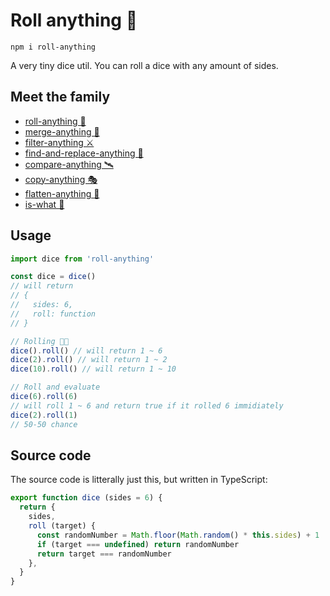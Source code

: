 # Roll anything 🎲

```
npm i roll-anything
```

A very tiny dice util. You can roll a dice with any amount of sides.

## Meet the family

- [roll-anything 🎲](https://github.com/mesqueeb/roll-anything)
- [merge-anything 🥡](https://github.com/mesqueeb/merge-anything)
- [filter-anything ⚔️](https://github.com/mesqueeb/filter-anything)
- [find-and-replace-anything 🎣](https://github.com/mesqueeb/find-and-replace-anything)
- [compare-anything 🛰](https://github.com/mesqueeb/compare-anything)
- [copy-anything 🎭](https://github.com/mesqueeb/copy-anything)
- [flatten-anything 🏏](https://github.com/mesqueeb/flatten-anything)
- [is-what 🙉](https://github.com/mesqueeb/is-what)

## Usage

```js
import dice from 'roll-anything'

const dice = dice()
// will return
// {
//   sides: 6,
//   roll: function
// }

// Rolling 🎲👋
dice().roll() // will return 1 ~ 6
dice(2).roll() // will return 1 ~ 2
dice(10).roll() // will return 1 ~ 10

// Roll and evaluate
dice(6).roll(6)
// will roll 1 ~ 6 and return true if it rolled 6 immidiately
dice(2).roll(1)
// 50-50 chance
```

## Source code

The source code is litterally just this, but written in TypeScript:

```js
export function dice (sides = 6) {
  return {
    sides,
    roll (target) {
      const randomNumber = Math.floor(Math.random() * this.sides) + 1
      if (target === undefined) return randomNumber
      return target === randomNumber
    },
  }
}
```
